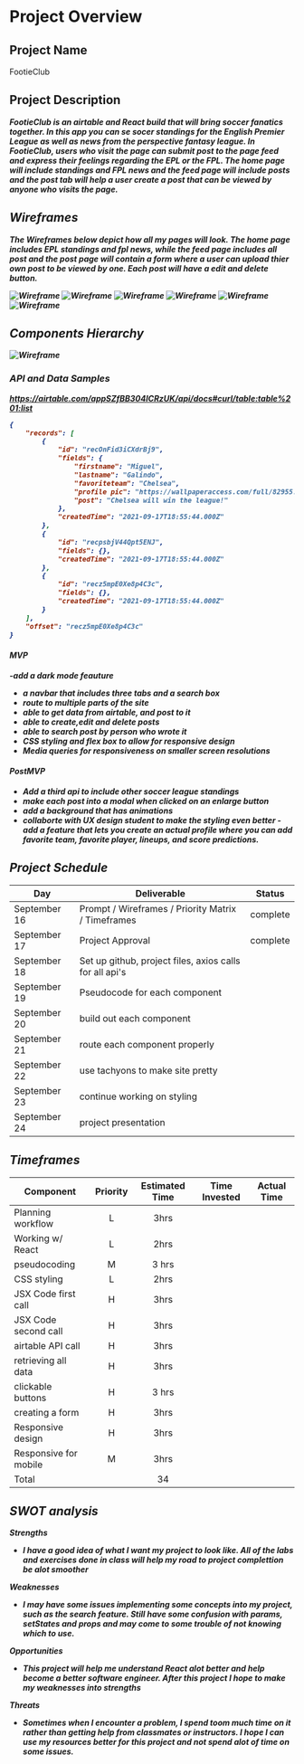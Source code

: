 # Project Overview

## Project Name

FootieClub

## Project Description


<b><i>FootieClub is an airtable and React build that will bring soccer fanatics together. In this app you can se socer standings for the English Premier League as well as news from the perspective fantasy league. In FootieClub, users who visit the page can submit post to the page feed and express their feelings regarding the EPL or the FPL. The home page will include standings and FPL news and the feed page will include posts and the post tab will help a user create a post that can be viewed by anyone who visits the page. <i> <b>


## Wireframes

The Wireframes below depict how all my pages will look. The home page includes EPL standings and fpl news, while the feed page includes all post and the post page will contain a form where a user can upload thier own post to be viewed by one. Each post will have a edit and delete button. 

![Wireframe](https://res.cloudinary.com/desk8znsq/image/upload/v1631904612/FootieClub_-_Window_oafkaj.png) 
![Wireframe](https://res.cloudinary.com/desk8znsq/image/upload/v1631904606/FootieClub_-_Window_1_kdqp5k.png)
![Wireframe](https://res.cloudinary.com/desk8znsq/image/upload/v1631904599/FootieClub_-_Window_2_mdrxuk.png)
![Wireframe](https://res.cloudinary.com/desk8znsq/image/upload/v1631904595/FootieClub_-_Phone_X_hm6tmm.png)
![Wireframe](https://res.cloudinary.com/desk8znsq/image/upload/v1631904589/FootieClub_-_Phone_X_1_zrg7yu.png)
![Wireframe](https://res.cloudinary.com/desk8znsq/image/upload/v1631904583/FootieClub_-_Phone_X_2_iechdw.png)



## Components Hierarchy

![Wireframe](https://res.cloudinary.com/desk8znsq/image/upload/v1631904564/FootieClub_oj5hsw.png)


### API and Data Samples

https://airtable.com/appSZfBB304lCRzUK/api/docs#curl/table:table%201:list
```json
{
    "records": [
        {
            "id": "recOnFid3iCXdrBj9",
            "fields": {
                "firstname": "Miguel",
                "lastname": "Galindo",
                "favoriteteam": "Chelsea",
                "profile pic": "https://wallpaperaccess.com/full/82955.jpg",
                "post": "Chelsea will win the league!"
            },
            "createdTime": "2021-09-17T18:55:44.000Z"
        },
        {
            "id": "recpsbjV44Qpt5ENJ",
            "fields": {},
            "createdTime": "2021-09-17T18:55:44.000Z"
        },
        {
            "id": "recz5mpE0Xe8p4C3c",
            "fields": {},
            "createdTime": "2021-09-17T18:55:44.000Z"
        }
    ],
    "offset": "recz5mpE0Xe8p4C3c"
}
```
  

#### MVP 

-add a dark mode feauture
- a navbar that includes three tabs and a search box
- route to multiple parts of the site
- able to get data from airtable, and post to it 
- able to create,edit and delete posts
- able to search post by person who wrote it
- CSS styling and flex box to allow for responsive design
- Media queries for responsiveness on smaller screen resolutions

#### PostMVP  


- Add a third api to include other soccer league standings
- make each post into a modal when clicked on an enlarge button
- add a background that has animations
- collaborte with UX design student to make the styling even   better
-add a feature that lets you create an actual profile where you can add favorite team, favorite player, lineups, and score predictions. 

## Project Schedule


|  Day | Deliverable | Status
|---|---| ---|
|September 16| Prompt / Wireframes / Priority Matrix / Timeframes | complete
|September 17| Project Approval | complete
|September 18| Set up github, project files, axios calls for all api's | 
|September 19| Pseudocode for each component | 
|September 20| build out each component  | 
|September 21| route each component properly | 
|September 22| use tachyons to make site pretty | 
|September 23| continue working on styling |
|September 24| project presentation |


## Timeframes



| Component | Priority | Estimated Time | Time Invested | Actual Time |
| --- | :---: |  :---: | :---: | :---: |
| Planning workflow | L | 3hrs|  |  |
| Working w/ React | L | 2hrs|  |  |
|pseudocoding | M | 3 hrs |    |  |
| CSS styling | L | 2hrs|  ||
| JSX Code first call | H | 3hrs| |  |
| JSX Code second call | H | 3hrs| |  |
| airtable API call| H | 3hrs|     |      |
| retrieving all data| H | 3hrs|     |     |
| clickable buttons| H |3 hrs|     | |
|creating a form | H | 3hrs | | 
| Responsive design | H | 3hrs |  |    |
|Responsive for mobile| M | 3hrs | | |
|Total|     |  34  |    |   |



## SWOT analysis

Strengths
- I have a good idea of what I want my project to look like. All of the labs and exercises done in class will help my road to project complettion be alot smoother

Weaknesses
- I may have some issues implementing some concepts into my project, such as the search feature. Still have some confusion with params, setStates and props and may come to some trouble of not knowing which to use. 

Opportunities
- This project will help me understand React alot better and help become a better software engineer. After this project I hope to make my weaknesses into strengths

Threats
- Sometimes when I encounter a problem, I spend toom much time on it rather than getting help from classmates or instructors. I hope I can use my resources better for this project and not spend alot of time on some issues. 

